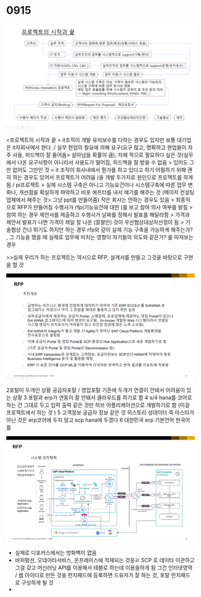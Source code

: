 # 0915

![](../../.gitbook/assets/image%20%28368%29.png)

&lt;프로젝트의 시작과 끝 &gt; it조직이 개발 유지보수를 다하는 경우도 있지만 보통 대기업은 it자회사에서 한다. / 실무 현업의 필요에 의해 요구\(요구 많고, 명확하고 현업들이 자주 사용, 피드백이 잘 들어옴&gt; 살아남을 확률이 큼\), 자체 적으로 필요하다 싶은 것\(실무에서 나온 요구사항이 아니라서 사용도가 떨어짐, 피드백을 잘 받을 수 없음 &gt; 있어도 그만 없어도 그만인 것 &gt; it 조직이 회사내에서 뭔가를 하고 있다고 하기 어필하기 위해 괜히 하는 경우도 있어서 프로젝트가 어려움 \)을 개발 두가지로 원인으로 프로젝트를 하게 됨 / pi프로젝트 &gt; 실제 시스템 구축은 아니고 기능요건이나 시스템구축에 따른 업무 변화나, 개선점을 확실하게 파악하고 비포 에프터를 내서 얘기를 해주는 것 \(메이저 컨설팅 업체에서 해주는 것&gt; 그냥 ppt를 만들어줌\) 작은 회사는 안하는 경우도 있음 &gt; 최종적으로 RFP가 만들어짐 수행사가 rfp\(기능요건에 대한 \)를 보고 참여 의사 여부를 밝힘 &gt; 참여 하는 경우 제안서를 제출하고 수행사가 날짜를 정해서 발표를 해달라함 &gt; 가격과 제안서 발표가 나면 가격이 제일 잘 나온 \(잘팔린\) 것이 우선협상대상자선정이 됨 &gt; 기술협상 건너 뛰기도 하지만 하는 경우 rfp와 같이 실제 기능 구축을 가능하게 해주는가? , 그 기능을 했을 때 실제로 업무에 미치는 영향이 자기들의 의도와 같은가? 를 따져보는 경우

&gt;&gt;실제 우리가 하는 프로젝트는 약시으로 RFP, 설계서를 만들고 그것을 바탕으로 구현을 할 것 

![](../../.gitbook/assets/image%20%28370%29.png)

2포탈이 두개인 상황 공급자포탈 / 영업포탈 기존에 두개가 연결이 안돼서 어려움이 있는 상황 3 포탈과 erp가 연동이 잘 안돼서 클라우드를 하기로 함 4 s/4 hana를 코어로 하는 건 그대로 두고 입력 출력 같은 것만 허브 어플리케이션으로 개발하기로 함 \(이걸 프로젝트에서 하는 것 \) 5 고객정보 공급자 정보 같은 것 히스토리 성데이터 즉 마스타가 아닌 것은 erp코어에 두지 않고 scp hana에 두겠다 6 대한민국 erp 기본언어 한국어를

![](../../.gitbook/assets/image%20%28369%29.png)

* 실제로 디포커스에서는 방화벽이 없음 
* 바피펑션, 오데이타서비스, 온프레미스에 적재되는 것응ㄹ SCP 로 데이타 이관하고 그걸 갖고 머신러닝 API를 이용해서 테블로 하는데 이용을하게 됨 그건 인터넷영역 / 웹 아이디로 만든 것을 런치패드에 등록하면 드유저가 잘 하는 것, 포탈 런치패드로 구성하게 될 것 
* 
